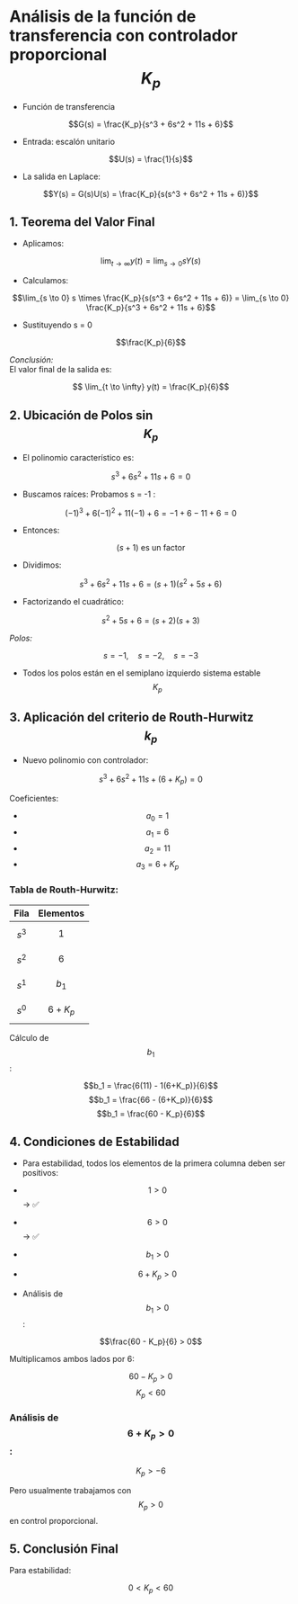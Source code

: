 # Análisis de la función de transferencia con controlador proporcional $$K_p$$

- Función de transferencia

$$G(s) = \frac{K_p}{s^3 + 6s^2 + 11s + 6}$$

- Entrada: escalón unitario

$$U(s) = \frac{1}{s}$$

- La salida en Laplace:

$$Y(s) = G(s)U(s) = \frac{K_p}{s(s^3 + 6s^2 + 11s + 6)}$$

## 1. Teorema del Valor Final

- Aplicamos:

$$\lim_{t \to \infty} y(t) = \lim_{s \to 0} sY(s)$$

- Calculamos:

$$\lim_{s \to 0} s \times \frac{K_p}{s(s^3 + 6s^2 + 11s + 6)} = \lim_{s \to 0} \frac{K_p}{s^3 + 6s^2 + 11s + 6}$$

- Sustituyendo s = 0 

$$\frac{K_p}{6}$$

*Conclusión:*  
El valor final de la salida es:

$$ \lim_{t \to \infty} y(t) = \frac{K_p}{6}$$

## 2. Ubicación de Polos sin $$K_p$$

- El polinomio característico es:

$$s^3 + 6s^2 + 11s + 6 = 0$$

- Buscamos raíces: Probamos s = -1 :

$$(-1)^3 + 6(-1)^2 + 11(-1) + 6 = -1 + 6 - 11 + 6 = 0$$

- Entonces:

$$(s + 1) \text{ es un factor}$$

- Dividimos:

$$s^3 + 6s^2 + 11s + 6 = (s+1)(s^2 + 5s + 6)$$

- Factorizando el cuadrático:

$$s^2 + 5s + 6 = (s+2)(s+3)$$

*Polos:* 

$$s = -1, \quad s = -2, \quad s = -3$$

- Todos los polos están en el semiplano izquierdo sistema estable $$K_p$$


## 3. Aplicación del criterio de Routh-Hurwitz $$k_p$$

- Nuevo polinomio con controlador:

$$s^3 + 6s^2 + 11s + (6 + K_p) = 0$$

Coeficientes:

- $$a_0 = 1$$
- $$a_1 = 6$$
- $$a_2 = 11$$
- $$a_3 = 6 + K_p$$

### Tabla de Routh-Hurwitz:

| Fila  | Elementos |
|:-----:|:---------:|
| $$s^3$$ | 1 |
| $$s^2$$ | 6 |
| $$s^1$$ | $$b_1$$ |
| $$s^0$$ | $$6 + K_p$$ |

Cálculo de $$b_1$$:

$$b_1 = \frac{6(11) - 1(6+K_p)}{6}$$
$$b_1 = \frac{66 - (6+K_p)}{6}$$
$$b_1 = \frac{60 - K_p}{6}$$

## 4. Condiciones de Estabilidad

- Para estabilidad, todos los elementos de la primera columna deben ser positivos:

- $$1 > 0$$ → ✅
- $$6 > 0$$ → ✅
- $$b_1 > 0$$
- $$6 + K_p > 0$$

- Análisis de $$b_1 > 0$$:

$$\frac{60 - K_p}{6} > 0$$

Multiplicamos ambos lados por 6:

$$60 - K_p > 0$$
$$K_p < 60$$

### Análisis de $$6 + K_p > 0$$:

$$K_p > -6$$

Pero usualmente trabajamos con $$K_p > 0$$ en control proporcional.

## 5. Conclusión Final

Para estabilidad:

$$0 < K_p < 60$$
